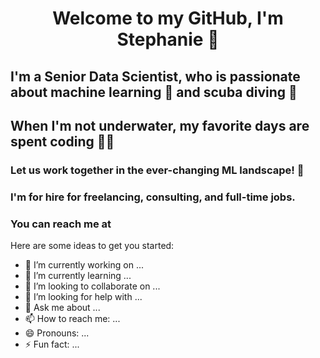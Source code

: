 # <p align="center">Welcome to my GitHub, I'm Stephanie 👋</p>
## I'm a Senior Data Scientist, who is passionate about machine learning 🤖 and scuba diving 🤿
## When I'm not underwater, my favorite days are spent coding 👩‍💻
### Let us work together in the ever-changing ML landscape! 🚀
### I'm for hire for freelancing, consulting, and full-time jobs.
### You can reach me at 


Here are some ideas to get you started:

- 🔭 I’m currently working on ...
- 🌱 I’m currently learning ...
- 👯 I’m looking to collaborate on ...
- 🤔 I’m looking for help with ...
- 💬 Ask me about ...
- 📫 How to reach me: ...
- 😄 Pronouns: ...
- ⚡ Fun fact: ...
